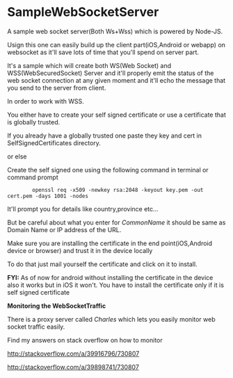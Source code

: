 # SampleWebSocketServer

A sample web socket server(Both Ws+Wss) which is powered by Node-JS.

Usign this one can easily build up the client part(iOS,Android or webapp) on websocket as it'll save lots of time that you'll spend on server part.

It's a sample which will create both WS(Web Socket) and WSS(WebSecuredSocket) Server and it'll properly emit the status of the web socket connection at any given moment and it'll echo the message that you send to the server from client.

In order to work with WSS.

You either have to create your self signed certificate or use a certificate that is globally trusted.

If you already have a globally trusted one paste they key and cert in SelfSignedCertificates directory.

or else

Create the self signed one using the following command in terminal or command prompt

            openssl req -x509 -newkey rsa:2048 -keyout key.pem -out cert.pem -days 1001 -nodes
            
It'll prompt you for details like country,province etc...

But be careful about what you enter for *CommonName* it should be same as Domain Name or IP address of the URL. 

Make sure you are installing the certificate in the end point(iOS,Android device or browser) and trust it in the device locally

To do that just mail yourself the certificate and click on it to install.

**FYI:**
As of now for android without installing the certificate in the device also it works but in iOS it won't.
You have to install the certificate only if it is self signed certificate

**Monitoring the WebSocketTraffic**

There is a proxy server called *Charles* which lets you easily monitor web socket traffic easily.

Find my answers on stack overflow on how to monitor

http://stackoverflow.com/a/39916796/730807

http://stackoverflow.com/a/39898741/730807
